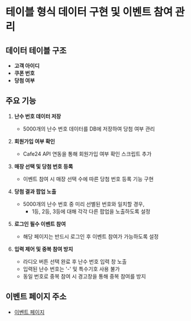 # 테이블 형식 데이터 구현 및 이벤트 참여 관리

## 데이터 테이블 구조
- **고객 아이디**
- **쿠폰 번호**
- **당첨 여부**

## 주요 기능

1. **난수 번호 데이터 저장**
   - 5000개의 난수 번호 데이터를 DB에 저장하여 당첨 여부 관리

2. **회원가입 여부 확인**
   - Cafe24 API 연동을 통해 회원가입 여부 확인 스크립트 추가

3. **매장 선택 및 당첨 번호 등록**
   - 이벤트 참여 시 매장 선택 수에 따른 당첨 번호 등록 기능 구현

4. **당첨 결과 팝업 노출**
   - 5000개의 난수 번호 중 미리 선별된 번호와 일치할 경우,
     - 1등, 2등, 3등에 대해 각각 다른 팝업을 노출하도록 설정

5. **로그인 필수 이벤트 참여**
   - 해당 페이지는 반드시 로그인 후 이벤트 참여가 가능하도록 설정

6. **입력 제어 및 중복 참여 방지**
   - 라디오 버튼 선택 완료 후 난수 번호 입력 창 노출
   - 입력된 난수 번호는 '-' 및 특수기호 사용 불가
   - 동일 번호로 중복 참여 시 경고창을 통해 중복 참여를 방지

## 이벤트 페이지 주소
- [이벤트 페이지](https://yogibo.kr/marketing/2025/yotto.html)
